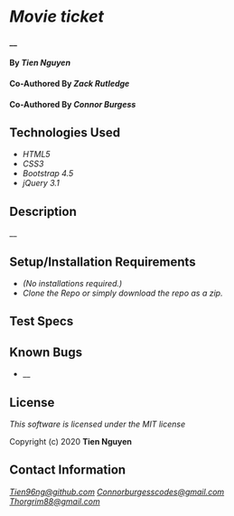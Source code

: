 # _Movie ticket_

#### __

#### By _**Tien Nguyen**_
#### Co-Authored By _**Zack Rutledge**_
#### Co-Authored By _**Connor Burgess**_

## Technologies Used
* _HTML5_
* _CSS3_
* _Bootstrap 4.5_
* _jQuery 3.1_

## Description
__

## Setup/Installation Requirements
* _(No installations required.)_
* _Clone the Repo or simply download the repo as a zip._


## Test Specs

## Known Bugs
* __


## License
_This software is licensed under the MIT license_

Copyright (c) 2020 __Tien Nguyen__

## Contact Information
_<Tien96ng@github.com>_
_<Connorburgesscodes@gmail.com>_
_<Thorgrim88@gmail.com>_